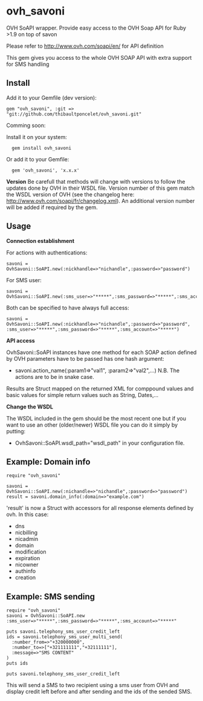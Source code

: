 ovh_savoni
===========
OVH SoAPI wrapper. 
Provide easy access to the OVH Soap API for Ruby >1.9 on top of savon

Please refer to http://www.ovh.com/soapi/en/ for API definition

This gem gives you access to the whole OVH SOAP API with extra support for SMS handling

Install
-------
Add it to your Gemfile (dev version):

    gem "ovh_savoni", :git => "git://github.com/thibaultponcelet/ovh_savoni.git"

Comming soon:

  Install it on your system:
  
      gem install ovh_savoni

  Or add it to your Gemfile:
  
      gem 'ovh_savoni', 'x.x.x' 

  
**Version**
Be carefull that methods will change with versions to follow the updates done by OVH in their WSDL file.
Version number of this gem match the WSDL version of OVH (see the changelog here: http://www.ovh.com/soapi/fr/changelog.xml).
An additional version number will be added if required by the gem.


Usage
-----

**Connection establishment**

  For actions with authentications: 
  
    savoni = OvhSavoni::SoAPI.new(:nickhandle=>"nichandle",:password=>"password")
    
  For SMS user: 
  
    savoni = OvhSavoni::SoAPI.new(:sms_user=>"*****",:sms_password=>"*****",:sms_account=>"*****")
    
  Both can be specified to have always full access:
  
    savoni = OvhSavoni::SoAPI.new(:nickhandle=>"nichandle",:password=>"password", :sms_user=>"*****",:sms_password=>"*****",:sms_account=>"*****")
  
**API access**

  OvhSavoni::SoAPI instances have one method for each SOAP action defined by OVH
  parameters have to be passed has one hash argument:
  - savoni.action_name(:param1=>"val1", :param2=>"val2",...)
  N.B. The actions are to be in snake case.

  Results are Struct mapped on the returned XML for comppound values and basic values for simple return values such as String, Dates,...
  
**Change the WSDL**

The WSDL included in the gem should be the most recent one but if you want to 
use an other (older/newer) WSDL file you can do it simply by putting:
  - OvhSavoni::SoAPI.wsdl_path="wsdl_path" 
in your configuration file.
  
Example: Domain info
-------

    require "ovh_savoni"

    savoni = OvhSavoni::SoAPI.new(:nichandle=>"nichandle",:password=>"password")
    result = savoni.domain_info(:domain=>"example.com")

'result' is now a Struct with accessors for all response elements defined by ovh. In this case: 
  - dns
  - nicbilling
  - nicadmin
  - domain
  - modification
  - expiration
  - nicowner
  - authinfo
  - creation

Example: SMS sending
------------

    require "ovh_savoni"
    savoni = OvhSavoni::SoAPI.new :sms_user=>"*****",:sms_password=>"*****",:sms_account=>"*****" 

    puts savoni.telephony_sms_user_credit_left
    ids = savoni.telephony_sms_user_multi_send(
      :number_from=>"+320000000",
      :number_to=>["+321111111","+32111111"],
      :message=>"SMS CONTENT"
    )
    puts ids

    puts savoni.telephony_sms_user_credit_left
    
This will send a SMS to two recipient using a sms user from OVH and display credit left before and after sending and the ids of the sended SMS.


